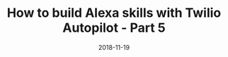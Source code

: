 ---
date: 2018-11-19
title: How to build Alexa skills with Twilio Autopilot - Part 5
video_id: YEZKLmEi0Pc
description: Collecting information from Alexa in Twilio Autopilot.
categories:
  - Twilio-Autopilot
resources:
  - name: Source code
    link: https://github.com/skilltemplates/
  - name: Dabble Lab
    link: https://dabblelab.com
type: Video
set: twilio-autopilot-for-alexa-skills
set_order: 5
---